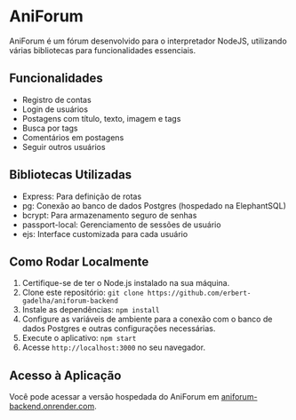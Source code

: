 # AniForum

AniForum é um fórum desenvolvido para o interpretador NodeJS, utilizando várias bibliotecas para funcionalidades essenciais.

## Funcionalidades

- Registro de contas
- Login de usuários
- Postagens com título, texto, imagem e tags
- Busca por tags
- Comentários em postagens
- Seguir outros usuários

## Bibliotecas Utilizadas

- Express: Para definição de rotas
- pg: Conexão ao banco de dados Postgres (hospedado na ElephantSQL)
- bcrypt: Para armazenamento seguro de senhas
- passport-local: Gerenciamento de sessões de usuário
- ejs: Interface customizada para cada usuário

## Como Rodar Localmente

1. Certifique-se de ter o Node.js instalado na sua máquina.
2. Clone este repositório: `git clone https://github.com/erbert-gadelha/aniforum-backend`
3. Instale as dependências: `npm install`
4. Configure as variáveis de ambiente para a conexão com o banco de dados Postgres e outras configurações necessárias.
5. Execute o aplicativo: `npm start`
6. Acesse `http://localhost:3000` no seu navegador.

## Acesso à Aplicação

Você pode acessar a versão hospedada do AniForum em [aniforum-backend.onrender.com](https://aniforum-backend.onrender.com/).
